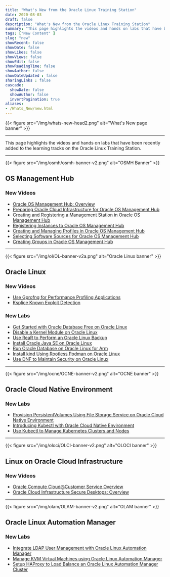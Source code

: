 ```yaml
---
title: "What's New from the Oracle Linux Training Station"
date: 2020-08-03
draft: false
description: "What's New from the Oracle Linux Training Station"
summary: "This page highlights the videos and hands on labs that have been added to the learning tracks during the previous 3 months."
tags: ["New Content" ]
slug: "new"
showRecent: false
showDate: false
showLikes: false
showViews: false
showEdit: false
showReadingTime: false
showAuthor: false
showDateUpdated : false
sharingLinks : false
cascade:
  showDate: false
  showAuthor: false
  invertPagination: true
aliases:
- /Whats_New/new.html
---
```


{{< figure src="/img/whats-new-head2.png" alt="What's New page banner" >}}

---

This page highlights the videos and hands on labs that have been recently added to the learning tracks on the Oracle Linux Training Station.

---

{{< figure src="/img/osmh/osmh-banner-v2.png" alt="OSMH Banner" >}}

## OS Management Hub
### New Videos

- [Oracle OS Management Hub: Overview](https://youtu.be/zBDX5VmurZM)
- [Preparing Oracle Cloud Infrastructure for Oracle OS Management Hub](https://youtu.be/LMxfUj93ozc)
- [Creating and Registering a Management Station in Oracle OS Management Hub](https://youtu.be/2ENDebdcf3g)
- [Registering Instances to Oracle OS Management Hub](https://youtu.be/q_hzQnDfF2g)
- [Creating and Managing Profiles in Oracle OS Management Hub](https://youtu.be/vGTTxRFe-L0)
- [Selecting Software Sources for Oracle OS Management Hub](https://youtu.be/cPzHiOtLWUo)
- [Creating Groups in Oracle OS Management Hub](https://youtu.be/4JiabsfKFJ4)

---

{{< figure src="/img/ol/OL-banner-v2a.png" alt="Oracle Linux banner" >}}

## Oracle Linux

### New Videos

- [Use Gprofng for Performance Profiling Applications](https://youtu.be/TRZNoL_7xro)
- [Ksplice Known Exploit Detection](https://youtu.be/13R21lfYy74)

### New Labs

- [Get Started with Oracle Database Free on Oracle Linux](https://luna.oracle.com/lab/8dd46cea-3e27-4774-bb12-fc97a4babe06)
- [Disable a Kernel Module on Oracle Linux](https://luna.oracle.com/lab/00aafe17-39b9-43e0-8b53-087b84003c15)
- [Use ReaR to Perform an Oracle Linux Backup](https://luna.oracle.com/lab/30023183-ca96-48dc-8497-af04ca1eada4)
- [Install Oracle Java SE on Oracle Linux](https://luna.oracle.com/lab/00f34840-f6d0-47dc-9a83-0cc6abd5d051)
- [Run Oracle Database on Oracle Linux for Arm](https://luna.oracle.com/lab/2a32f4bb-2cd1-4f9f-a900-db8f147c0b14)
- [Install kind Using Rootless Podman on Oracle Linux](https://luna.oracle.com/lab/30610e81-95e7-4c54-85bc-efcb5e757e04)
- [Use DNF to Maintain Security on Oracle Linux](https://luna.oracle.com/lab/b48151dc-20d9-4c52-b868-840978f4a514)

---

{{< figure src="/img/ocne/OCNE-banner-v2.png" alt="OCNE banner" >}}

## Oracle Cloud Native Environment

### New Labs

- [Provision PersistentVolumes Using File Storage Service on Oracle Cloud Native Environment](https://luna.oracle.com/lab/5d95fdca-c690-4ebf-8ac0-315ac095ac59)
- [Introducing Kubectl with Oracle Cloud Native Environment](https://luna.oracle.com/lab/6c65a513-b161-47d2-b45c-92ca02e38dc0)
- [Use Kubectl to Manage Kubernetes Clusters and Nodes](https://luna.oracle.com/lab/4b16d141-4825-4d54-98f3-ce7babbea45c)

---

{{< figure src="/img/oloci/OLCI-banner-v2.png" alt="OLOCI banner" >}}

## Linux on Oracle Cloud Infrastructure

### New Videos

- [Oracle Compute Cloud@Customer Service Overview](https://youtu.be/ZzmsCP-dAZE)
- [Oracle Cloud Infrastructure Secure Desktops: Overview](https://youtu.be/pwElvYIZzaM)

---

{{< figure src="/img/olam/OLAM-banner-v2.png" alt="OLAM banner" >}}

## Oracle Linux Automation Manager

### New Labs

- [Integrate LDAP User Management with Oracle Linux Automation Manager](https://luna.oracle.com/lab/a03cfc90-4c3c-488d-9e66-ba514e00b619)
- [Manage KVM Virtual Machines using Oracle Linux Automation Manager](https://luna.oracle.com/lab/3e869b97-6f71-46fa-a979-e0c8bf81d7d2)
- [Setup HAProxy to Load Balance an Oracle Linux Automation Manager Cluster](https://luna.oracle.com/lab/1d19c310-b6d6-40a9-aa2b-44dee29a8f31)


